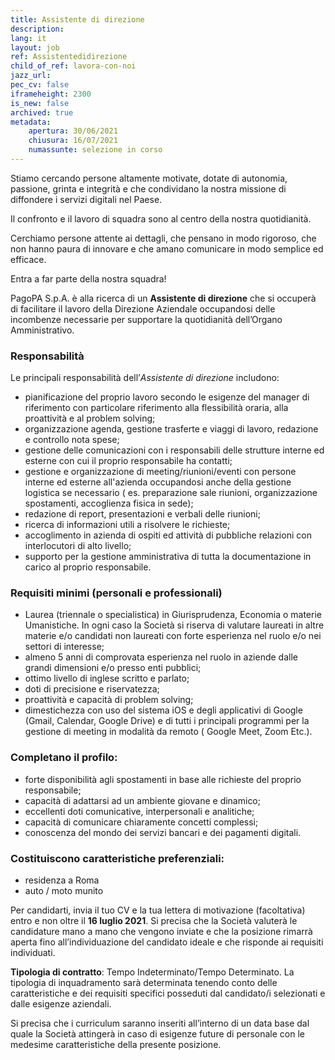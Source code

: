 ```yaml
---
title: Assistente di direzione
description:
lang: it
layout: job
ref: Assistentedidirezione
child_of_ref: lavora-con-noi
jazz_url: 
pec_cv: false
iframeheight: 2300
is_new: false
archived: true
metadata:
    apertura: 30/06/2021
    chiusura: 16/07/2021
    numassunte: selezione in corso
---
```

Stiamo cercando persone altamente motivate, dotate di autonomia, passione, grinta e integrità e che condividano la nostra missione di diffondere i servizi digitali nel Paese. 

Il confronto e il lavoro di squadra sono al centro della nostra quotidianità. 

Cerchiamo persone attente ai dettagli, che pensano in modo rigoroso, che non hanno paura di innovare e che amano comunicare in modo semplice ed efficace.

Entra a far parte della nostra squadra!

PagoPA S.p.A. è alla ricerca di un **Assistente di direzione** che si occuperà di  facilitare il lavoro della Direzione Aziendale occupandosi delle incombenze necessarie per supportare la quotidianità dell’Organo Amministrativo.
 
### Responsabilità
Le principali responsabilità dell’_Assistente di direzione_ includono:
- pianificazione del proprio lavoro secondo le esigenze del manager di riferimento con particolare riferimento alla flessibilità oraria, alla proattività e al problem solving;
- organizzazione agenda, gestione trasferte e viaggi di lavoro, redazione e controllo nota spese;
- gestione delle comunicazioni  con i responsabili delle strutture interne ed esterne con cui il proprio responsabile ha contatti;
- gestione e organizzazione di meeting/riunioni/eventi con persone interne ed esterne all'azienda occupandosi anche della gestione logistica se necessario ( es. preparazione sale riunioni, organizzazione spostamenti, accoglienza fisica in sede);
- redazione di report, presentazioni e verbali delle riunioni;
- ricerca di informazioni utili a risolvere le richieste;
- accoglimento in azienda di ospiti ed attività di pubbliche relazioni con interlocutori di alto livello;
- supporto per la gestione amministrativa di tutta la documentazione in carico al proprio responsabile.
 

### Requisiti minimi (personali e professionali)
- Laurea (triennale o specialistica) in Giurisprudenza, Economia o materie Umanistiche. In ogni caso la Società si riserva di valutare laureati in altre materie e/o candidati non laureati con forte esperienza nel ruolo e/o nei settori di interesse;
- almeno 5 anni di comprovata esperienza nel ruolo in aziende dalle grandi dimensioni e/o presso enti pubblici;
- ottimo livello di inglese scritto e parlato;
- doti di precisione e riservatezza;
- proattività e capacità di problem solving;
- dimestichezza con uso del sistema  iOS e degli applicativi di Google (Gmail, Calendar, Google Drive) e di tutti i principali programmi per la gestione di meeting in modalità da remoto ( Google Meet, Zoom Etc.). 


### Completano il profilo:
- forte disponibilità agli spostamenti in base alle richieste del proprio responsabile;     
- capacità di adattarsi ad un ambiente giovane e dinamico;
- eccellenti doti comunicative, interpersonali e analitiche;
- capacità di comunicare chiaramente concetti complessi;
- conoscenza del mondo dei servizi bancari e dei pagamenti digitali. 


### Costituiscono caratteristiche preferenziali:
- residenza a Roma 
- auto / moto munito 
 
Per candidarti, invia il tuo CV e la tua lettera di motivazione (facoltativa) entro e non oltre il **16 luglio 2021**. Si precisa che la Società valuterà le candidature mano a mano che vengono inviate e che la posizione rimarrà aperta fino all’individuazione del candidato ideale e che risponde ai requisiti individuati.

**Tipologia di contratto**: Tempo Indeterminato/Tempo Determinato. La tipologia di inquadramento sarà determinata tenendo conto delle caratteristiche e dei requisiti specifici posseduti dal candidato/i selezionati e dalle esigenze aziendali.

Si precisa che i curriculum saranno inseriti all’interno di un data base dal quale la Società attingerà in caso di esigenze future di personale con le medesime caratteristiche della presente posizione.
